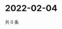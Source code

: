 # 2022-02-04

共 0 条

<!-- BEGIN WEIBO -->
<!-- 最后更新时间 Fri Feb 04 2022 11:12:57 GMT+0800 (China Standard Time) -->

<!-- END WEIBO -->
